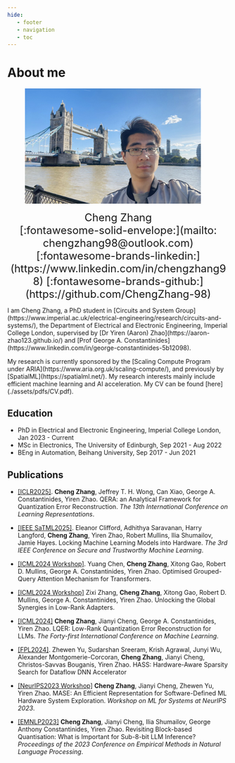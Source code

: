 ```yaml
---
hide:
   - footer
   - navigation
   - toc
---
```



# About me

<figure>
    <img src="./assets/images/selfie.jpg" class="center" width="400">
</figure>

<font size="+2" markdown>
<center>
Cheng Zhang <br> [:fontawesome-solid-envelope:](mailto: chengzhang98@outlook.com)     [:fontawesome-brands-linkedin:](https://www.linkedin.com/in/chengzhang98)     [:fontawesome-brands-github:](https://github.com/ChengZhang-98)
</center>
</font>

<p markdown>
I am Cheng Zhang, a PhD student in [Circuits and System Group](https://www.imperial.ac.uk/electrical-engineering/research/circuits-and-systems/), the Department of Electrical and Electronic Engineering, Imperial College London, supervised by [Dr Yiren (Aaron) Zhao](https://aaron-zhao123.github.io/) and [Prof George A. Constantinides](https://www.linkedin.com/in/george-constantinides-5b12098).
</p>

<p markdown>
My research is currently sponsored by the [Scaling Compute Program under ARIA](https://www.aria.org.uk/scaling-compute/), and previously by [SpatialML](https://spatialml.net/). My research interests mainly include efficient machine learning and AI acceleration. My CV can be found [here](./assets/pdfs/CV.pdf).
</p>

## Education

- PhD in Electrical and Electronic Engineering, Imperial College London, Jan 2023 - Current
- MSc in Electronics, The University of Edinburgh, Sep 2021 - Aug 2022
- BEng in Automation, Beihang University, Sep 2017 - Jun 2021

## Publications

- [<u>\[ICLR2025\]</u>](https://arxiv.org/abs/2410.06040). **Cheng Zhang**, Jeffrey T. H. Wong, Can Xiao, George A. Constantinides, Yiren Zhao. QERA: an Analytical Framework for Quantization Error Reconstruction. *The 13th International Conference on Learning Representations*.

- [<u>\[IEEE SaTML2025\]</u>](https://arxiv.org/abs/2405.20990). Eleanor Clifford, Adhithya Saravanan, Harry Langford, **Cheng Zhang**, Yiren Zhao, Robert Mullins, Ilia Shumailov, Jamie Hayes. Locking Machine Learning Models into Hardware. *The 3rd IEEE Conference on
Secure and Trustworthy Machine Learning*.

- [<u>\[ICML2024 Workshop\]</u>](https://arxiv.org/abs/2406.14963). Yuang Chen, **Cheng Zhang**, Xitong Gao, Robert D. Mullins, George A. Constantinides, Yiren Zhao. Optimised Grouped-Query Attention Mechanism for Transformers.

- [<u>\[ICML2024 Workshop\]</u>](https://arxiv.org/abs/2406.14956) Zixi Zhang, **Cheng Zhang**, Xitong Gao, Robert D. Mullins, George A. Constantinides, Yiren Zhao. Unlocking the Global Synergies in Low-Rank Adapters.

- [<u>\[ICML2024\]</u>](https://arxiv.org/abs/2402.02446) **Cheng Zhang**, Jianyi Cheng, George A. Constantinides, Yiren Zhao. LQER: Low-Rank Quantization Error Reconstruction for LLMs. *The Forty-first International Conference on Machine Learning*.

- [<u>[FPL2024]</u>](https://arxiv.org/abs/2406.03088). Zhewen Yu, Sudarshan Sreeram, Krish Agrawal, Junyi Wu, Alexander Montgomerie-Corcoran, **Cheng Zhang**, Jianyi Cheng, Christos-Savvas Bouganis, Yiren Zhao. HASS: Hardware-Aware Sparsity Search for Dataflow DNN Accelerator

- [<u>\[NeurIPS2023 Workshop\]</u>](http://mlforsystems.org/) **Cheng Zhang**, Jianyi Cheng, Zhewen Yu, Yiren Zhao. MASE: An Efficient Representation for Software-Defined ML Hardware System Exploration. *Workshop on ML for Systems at NeurIPS 2023*.

- [<u>\[EMNLP2023\]</u>](https://aclanthology.org/2023.emnlp-main.617.pdf) **Cheng Zhang**, Jianyi Cheng, Ilia Shumailov, George Anthony Constantinides, Yiren Zhao. Revisiting Block-based Quantisation: What is Important for Sub-8-bit LLM Inference? *Proceedings of the 2023 Conference on Empirical Methods in Natural Language Processing*.
